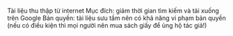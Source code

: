 Tài liệu thu thập từ internet
Mục đích: giảm thời gian tìm kiếm và tải xuống trên Google
Bản quyền: tài liệu sưu tầm nên có khả năng vi phạm bản quyền (nếu có điều kiện thì mọi người nên mua sách giấy để ủng hộ tác giả!)
